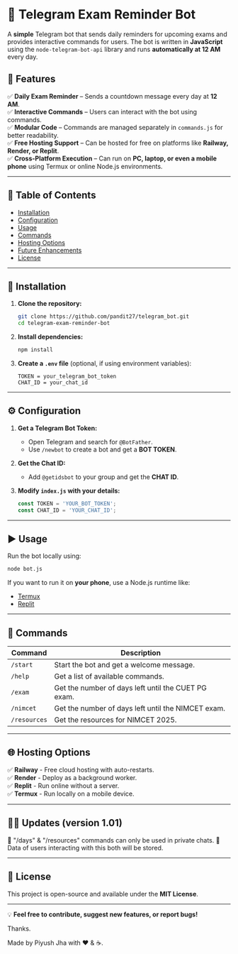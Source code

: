# 📢 Telegram Exam Reminder Bot

A **simple** Telegram bot that sends daily reminders for upcoming exams and provides interactive commands for users. The bot is written in **JavaScript** using the `node-telegram-bot-api` library and runs **automatically at 12 AM** every day.

## 🚀 Features

✅ **Daily Exam Reminder** – Sends a countdown message every day at **12 AM**.  
✅ **Interactive Commands** – Users can interact with the bot using commands.  
✅ **Modular Code** – Commands are managed separately in `commands.js` for better readability.  
✅ **Free Hosting Support** – Can be hosted for free on platforms like **Railway, Render, or Replit**.  
✅ **Cross-Platform Execution** – Can run on **PC, laptop, or even a mobile phone** using Termux or online Node.js environments.

---

## 📜 Table of Contents
- [Installation](#installation)
- [Configuration](#configuration)
- [Usage](#usage)
- [Commands](#commands)
- [Hosting Options](#hosting-options)
- [Future Enhancements](#future-enhancements)
- [License](#license)

---

## 🔧 Installation

1. **Clone the repository:**  
   ```sh
   git clone https://github.com/pandit27/telegram_bot.git
   cd telegram-exam-reminder-bot
   ```

2. **Install dependencies:**  
   ```sh
   npm install
   ```

3. **Create a `.env` file** (optional, if using environment variables):
   ```env
   TOKEN = your_telegram_bot_token
   CHAT_ID = your_chat_id
   ```

---

## ⚙️ Configuration

1. **Get a Telegram Bot Token:**  
   - Open Telegram and search for `@BotFather`.
   - Use `/newbot` to create a bot and get a **BOT TOKEN**.
   
2. **Get the Chat ID:**  
   - Add `@getidsbot` to your group and get the **CHAT ID**.

3. **Modify `index.js` with your details:**  
   ```javascript
   const TOKEN = 'YOUR_BOT_TOKEN';
   const CHAT_ID = 'YOUR_CHAT_ID';
   ```

---

## ▶️ Usage

Run the bot locally using:
```sh
node bot.js
```

If you want to run it on **your phone**, use a Node.js runtime like:
- [Termux](https://f-droid.org/en/packages/com.termux/)
- [Replit](https://replit.com/)

---

## 📌 Commands

| Command  | Description |
|----------|-------------|
| `/start` | Start the bot and get a welcome message. |
| `/help`  | Get a list of available commands. |
| `/exam`  | Get the number of days left until the CUET PG exam. |
| `/nimcet`  | Get the number of days left until the NIMCET exam. |
| `/resources`  | Get the resources for NIMCET 2025. |

---

## 🌐 Hosting Options

✅ **Railway** - Free cloud hosting with auto-restarts.  
✅ **Render** - Deploy as a background worker.  
✅ **Replit** - Run online without a server.  
✅ **Termux** - Run locally on a mobile device.

---

## 🧑‍💻 Updates (version 1.01)

🔹 "/days" & "/resources" commands can only be used in private chats. 
🔹 Data of users interacting with this both will be stored.

---

## 📄 License

This project is open-source and available under the **MIT License**.

---

💡 **Feel free to contribute, suggest new features, or report bugs!**

Thanks. 

Made by Piyush Jha with ❤️ & ☕.

